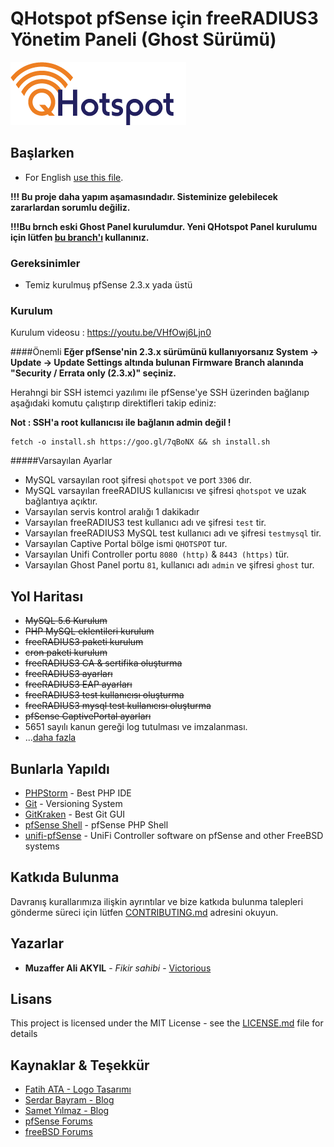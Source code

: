 # QHotspot pfSense için freeRADIUS3 Yönetim Paneli (Ghost Sürümü)
![QHotspot](QHotspot-logo.png)
## Başlarken

* For English [use this file](README.md).

**!!! Bu proje daha yapım aşamasındadır. Sisteminize gelebilecek zararlardan sorumlu değiliz.**

**!!!Bu brnch eski Ghost Panel kurulumdur. Yeni QHotspot Panel kurulumu için lütfen [bu branch'ı](https://bitbucket.org/qtechnics/qhotspot/src/) kullanınız.**

### Gereksinimler

* Temiz kurulmuş pfSense 2.3.x yada üstü

### Kurulum

Kurulum videosu : https://youtu.be/VHfOwj6Ljn0

####Önemli
**Eğer pfSense'nin 2.3.x sürümünü kullanıyorsanız System -> Update -> Update Settings altında bulunan Firmware Branch alanında "Security / Errata only (2.3.x)" seçiniz.**

Herahngi bir SSH istemci yazılımı ile pfSense'ye SSH üzerinden bağlanıp aşağıdaki komutu çalıştırıp direktifleri takip ediniz:

**Not : SSH'a root kullanıcısı ile bağlanın admin değil !**

```
fetch -o install.sh https://goo.gl/7qBoNX && sh install.sh
```

#####Varsayılan Ayarlar
* MySQL varsayılan root şifresi ``qhotspot`` ve port ``3306`` dır.
* MySQL varsayılan freeRADIUS kullanıcısı ve şifresi ``qhotspot`` ve uzak bağlantıya açıktır.
* Varsayılan servis kontrol aralığı 1 dakikadır
* Varsayılan freeRADIUS3 test kullanıcı adı ve şifresi ``test`` tir.
* Varsayılan freeRADIUS3 MySQL test kullanıcı adı ve şifresi ``testmysql`` tir.
* Varsayılan Captive Portal bölge ismi ``QHOTSPOT`` tur.
* Varsayılan Unifi Controller portu ``8080 (http)`` & ``8443 (https)`` tür. 
* Varsayılan Ghost Panel portu ``81``, kullanıcı adı ``admin`` ve şifresi ``ghost`` tur.

## Yol Haritası
* ~~MySQL 5.6 Kurulum~~
* ~~PHP MySQL eklentileri kurulum~~
* ~~freeRADIUS3 paketi kurulum~~
* ~~cron paketi kurulum~~
* ~~freeRADIUS3 CA & sertifika oluşturma~~
* ~~freeRADIUS3 ayarları~~
* ~~freeRADIUS3 EAP ayarları~~
* ~~freeRADIUS3 test kullanıcısı oluşturma~~
* ~~freeRADIUS3 mysql test kullanıcısı oluşturma~~
* ~~pfSense CaptivePortal ayarları~~
* 5651 sayılı kanun gereği log tutulması ve imzalanması.
* ...[daha fazla](https://bitbucket.org/qtechnics/qhotspot/issues?kind=enhancement&kind=proposal)

## Bunlarla Yapıldı
* [PHPStorm](https://www.jetbrains.com/phpstorm/) - Best PHP IDE
* [Git](https://git-scm.com/) - Versioning System
* [GitKraken](https://www.gitkraken.com/) - Best Git GUI
* [pfSense Shell](https://doc.pfsense.org/index.php/Using_the_PHP_pfSense_Shell) - pfSense PHP Shell
* [unifi-pfSense](https://github.com/gozoinks/unifi-pfsense) - UniFi Controller software on pfSense and other FreeBSD systems

## Katkıda Bulunma

Davranış kurallarımıza ilişkin ayrıntılar ve bize katkıda bulunma talepleri gönderme süreci için lütfen [CONTRIBUTING.md](CONTRIBUTING.md) adresini okuyun.

## Yazarlar

* **Muzaffer Ali AKYIL** - *Fikir sahibi* - [Victorious](https://muzaffer.akyil.net)

## Lisans

This project is licensed under the MIT License - see the [LICENSE.md](LICENSE.md) file for details

## Kaynaklar & Teşekkür

* [Fatih ATA - Logo Tasarımı](mailto:fatihata@gmail.com)
* [Serdar Bayram - Blog](https://www.serdarbayram.net/)
* [Samet Yılmaz - Blog](http://sametyilmaz.com.tr/)
* [pfSense Forums](https://forum.pfsense.org)
* [freeBSD Forums](https://forums.freebsd.org/)